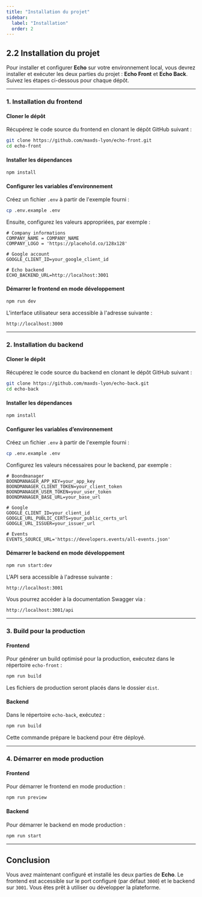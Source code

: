 ```yaml
---
title: "Installation du projet"
sidebar:
  label: "Installation"
  order: 2
---
```

## 2.2 Installation du projet

Pour installer et configurer **Echo** sur votre environnement local, vous devrez installer et exécuter les deux parties du projet : **Echo Front** et **Echo Back**. Suivez les étapes ci-dessous pour chaque dépôt.

---

### **1. Installation du frontend**

#### **Cloner le dépôt**
Récupérez le code source du frontend en clonant le dépôt GitHub suivant :

```bash
git clone https://github.com/maxds-lyon/echo-front.git
cd echo-front
```

#### **Installer les dépendances**

```bash
npm install
```

#### **Configurer les variables d’environnement**
Créez un fichier `.env` à partir de l'exemple fourni :

```bash
cp .env.example .env
```

Ensuite, configurez les valeurs appropriées, par exemple :

```env
# Company informations
COMPANY_NAME = COMPANY_NAME
COMPANY_LOGO = 'https://placehold.co/128x128'

# Google account
GOOGLE_CLIENT_ID=your_google_client_id

# Echo backend
ECHO_BACKEND_URL=http://localhost:3001
```

#### **Démarrer le frontend en mode développement**

```bash
npm run dev
```

L'interface utilisateur sera accessible à l'adresse suivante :

```plaintext
http://localhost:3000
```

---

### **2. Installation du backend**

#### **Cloner le dépôt**
Récupérez le code source du backend en clonant le dépôt GitHub suivant :

```bash
git clone https://github.com/maxds-lyon/echo-back.git
cd echo-back
```

#### **Installer les dépendances**

```bash
npm install
```

#### **Configurer les variables d’environnement**
Créez un fichier `.env` à partir de l'exemple fourni :

```bash
cp .env.example .env
```

Configurez les valeurs nécessaires pour le backend, par exemple :

```env
# Boondmanager
BOONDMANAGER_APP_KEY=your_app_key
BOONDMANAGER_CLIENT_TOKEN=your_client_token
BOONDMANAGER_USER_TOKEN=your_user_token
BOONDMANAGER_BASE_URL=your_base_url

# Google
GOOGLE_CLIENT_ID=your_client_id
GOOGLE_URL_PUBLIC_CERTS=your_public_certs_url
GOOGLE_URL_ISSUER=your_issuer_url

# Events
EVENTS_SOURCE_URL='https://developers.events/all-events.json'
```

#### **Démarrer le backend en mode développement**

```bash
npm run start:dev
```

L'API sera accessible à l'adresse suivante :

```plaintext
http://localhost:3001
```

Vous pourrez accéder à la documentation Swagger via :

```plaintext
http://localhost:3001/api
```

---

### **3. Build pour la production**

#### **Frontend**
Pour générer un build optimisé pour la production, exécutez dans le répertoire `echo-front` :

```bash
npm run build
```

Les fichiers de production seront placés dans le dossier `dist`.

#### **Backend**
Dans le répertoire `echo-back`, exécutez :

```bash
npm run build
```

Cette commande prépare le backend pour être déployé.

---

### **4. Démarrer en mode production**

#### **Frontend**
Pour démarrer le frontend en mode production :

```bash
npm run preview
```

#### **Backend**
Pour démarrer le backend en mode production :

```bash
npm run start
```

---

## **Conclusion**
Vous avez maintenant configuré et installé les deux parties de **Echo**. Le frontend est accessible sur le port configuré (par défaut `3000`) et le backend sur `3001`. Vous êtes prêt à utiliser ou développer la plateforme.

